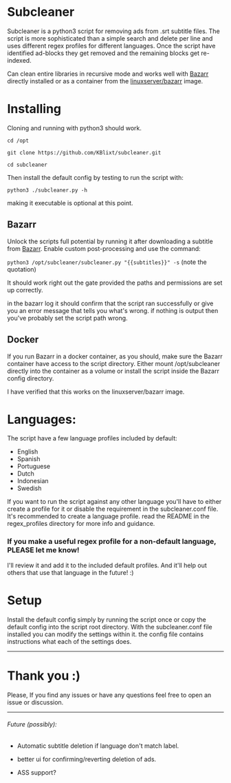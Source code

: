 # Subcleaner
Subcleaner is a python3 script for removing ads from .srt subtitle files.
The script is more sophisticated than a simple search and delete per line
and uses different regex profiles for different languages.
Once the script have identified ad-blocks they get removed and the remaining blocks 
get re-indexed.

Can clean entire libraries in recursive mode and works well with [Bazarr](https://github.com/morpheus65535/bazarr) 
directly installed or as a container from the [linuxserver/bazarr](https://hub.docker.com/r/linuxserver/bazarr) image.

# Installing
Cloning and running with python3 should work.

```cd /opt```

```git clone https://github.com/KBlixt/subcleaner.git```

```cd subcleaner```

Then install the default config by testing to run the script with:

```python3 ./subcleaner.py -h```

making it executable is optional at this point.

## Bazarr
Unlock the scripts full potential by running it after downloading a subtitle from 
[Bazarr](https://github.com/morpheus65535/bazarr). Enable custom post-processing and use
the command:

```python3 /opt/subcleaner/subcleaner.py "{{subtitles}}" -s``` (note the quotation)

It should work 
right out the gate provided the paths and permissions are set up correctly.

in the bazarr log it should confirm that the script ran successfully or give you 
an error message that tells you what's wrong. if nothing is output then you've probably 
set the script path wrong.

## Docker

If you run Bazarr in a docker container, as you should,
make sure the Bazarr container have access to the script directory. Either
mount /opt/subcleaner directly into the container as a volume or install the script inside 
the Bazarr config directory.

I have verified that this works on the linuxserver/bazarr image.

# Languages:
The script have a few language profiles included by default:

- English
- Spanish
- Portuguese
- Dutch
- Indonesian
- Swedish

If you want to run the script against any other language you'll have to either create a profile for it
or disable the requirement in the subcleaner.conf file. It's recommended to create
a language profile. read the README in the regex_profiles directory for more info and guidance.

### If you make a useful regex profile for a non-default language, PLEASE let me know! 
I'll review it and add it to the included default profiles. And it'll help out others that use 
that language in the future! :)

# Setup
Install the default config simply by running the script once or copy the default config into
the script root directory.
With the subcleaner.conf file installed you can modify the settings within it.
the config file contains instructions what each of the settings does.

__________________


# Thank you :)
Please, If you find any issues or have any questions feel free to 
open an issue or discussion.

__________________
###### Future (possibly):

* Automatic subtitle deletion if language don't match label.

* better ui for confirming/reverting deletion of ads.

* ASS support?

